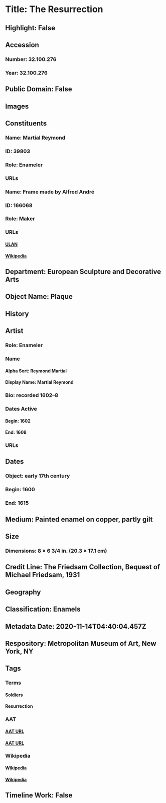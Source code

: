 # Title: The Resurrection
## Highlight: False
## Accession
### Number: 32.100.276
### Year: 32.100.276
## Public Domain: False
## Images
## Constituents
### Name: Martial Reymond
### ID: 39803
### Role: Enameler
### URLs
### Name: Frame made by Alfred André
### ID: 166068
### Role: Maker
### URLs
#### [ULAN](http://vocab.getty.edu/page/ulan/500403532)
#### [Wikipedia](https://www.wikidata.org/wiki/Q2834942)
## Department: European Sculpture and Decorative Arts
## Object Name: Plaque
## History
## Artist
### Role: Enameler
### Name
#### Alpha Sort: Reymond Martial
#### Display Name: Martial Reymond
### Bio: recorded 1602–8
### Dates Active
#### Begin: 1602
#### End: 1608
### URLs
## Dates
### Object: early 17th century
### Begin: 1600
### End: 1615
## Medium: Painted enamel on copper, partly gilt
## Size
### Dimensions: 8 × 6 3/4 in. (20.3 × 17.1 cm)
## Credit Line: The Friedsam Collection, Bequest of Michael Friedsam, 1931
## Geography
## Classification: Enamels
## Metadata Date: 2020-11-14T04:40:04.457Z
## Respository: Metropolitan Museum of Art, New York, NY
## Tags
### Terms
#### Soldiers
#### Resurrection
### AAT
#### [AAT URL](http://vocab.getty.edu/page/aat/300185678)
#### [AAT URL](http://vocab.getty.edu/page/aat/300404323)
### Wikipedia
#### [Wikipedia]()
#### [Wikipedia]()
## Timeline Work: False